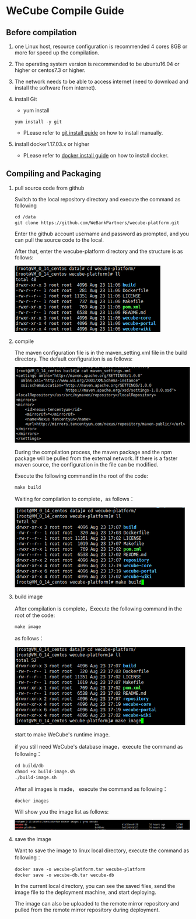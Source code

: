 # WeCube Compile Guide

## Before compilation
1. one Linux host, resource configuration is recommended 4 cores 8GB or more for speed up the compilation.
2. The operating system version is recommended to be ubuntu16.04 or higher or centos7.3 or higher.
3. The network needs to be able to access internet (need to download and install the software from internet).
4. install Git
	- yum install
	```
 	yum install -y git
 	```
	- PLease refer to [git install guide](https://github.com/WeBankPartners/we-cmdb/blob/master/cmdb-wiki/docs/install/git_install_guide_en.md) on how to install manually.

5. install docker1.17.03.x or higher
	- PLease refer to [docker install guide](https://github.com/WeBankPartners/we-cmdb/blob/master/cmdb-wiki/docs/install/docker_install_guide_en.md) on how to install docker.

## Compiling and Packaging
1. pull source code from github

	Switch to the local repository directory and execute the command as following
	
	```
	cd /data	
	git clone https://github.com/WeBankPartners/wecube-platform.git
	```

	Enter the github account username and password as prompted, and you can pull the source code to the local.

    After that, enter the wecube-platform directory and the structure is as follows:
	
	![wecube-platform_dir](images/wecube-platform_dir.png)

2. compile

	The maven configuration file is in the maven_setting.xml file in the build directory. The default configuration is as follows:

	![wecube-platform_maven_settings](images/wecube-platform_maven_settings.png)

	During the compilation process, the maven package and the npm package will be pulled from the external network. If there is a faster maven source, the configuration in the file can be modified.

	Execute the following command in the root of the code:

    ```
	make build
	```
	
	Waiting for compilation to complete，as follows：

	![wecube-platform_make_build](images/wecube-platform_make_build.png)

3. build image
	
	After compilation is complete，Execute the following command in the root of the code:

    ```
	make image
	```
	
	as follows：

	![wecube-platform_make_image](images/wecube-platform_make_image.png)

	start to make WeCube's runtime image.
	
	if you still need WeCube's database image，execute the command as following：

	```
	cd build/db
	chmod +x build-image.sh
	./build-image.sh
	```

	After all images is made， execute the command as following：

	```
	docker images
	```
	
	Will show you the image list as follows:
	
	![wecube-platform_images](images/wecube-platform_images.png)
	
4. save the image
	
	Want to save the image to linux local directory, execute the command as following：
	
	```
	docker save -o wecube-platform.tar wecube-platform
	docker save -o wecube-db.tar wecube-db
	```

	In the current local directory, you can see the saved files, send the image file to the deployment machine, and start deploying.

	The image can also be uploaded to the remote mirror repository and pulled from the remote mirror repository during deployment.
